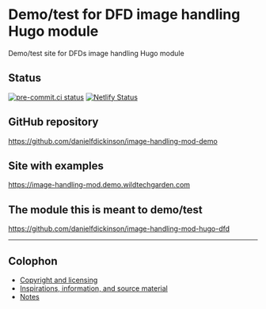 # Demo/test for DFD image handling Hugo module

Demo/test site for DFDs image handling Hugo module

## Status

[![pre-commit.ci status](https://results.pre-commit.ci/badge/github/danielfdickinson/image-handling-mod-demo/main.svg)](https://results.pre-commit.ci/latest/github/danielfdickinson/image-handling-mod-demo/main)
[![Netlify Status](https://api.netlify.com/api/v1/badges/33073b8d-f181-4697-be67-2893ad70d45f/deploy-status)](https://app.netlify.com/sites/image-handling-mod/deploys)

## GitHub repository

<https://github.com/danielfdickinson/image-handling-mod-demo>

## Site with examples

<https://image-handling-mod.demo.wildtechgarden.com>

## The module this is meant to demo/test

<https://github.com/danielfdickinson/image-handling-mod-hugo-dfd>

-------

## Colophon

* [Copyright and licensing](LICENSE)
* [Inspirations, information, and source material](ACKNOWLEDGEMENTS.md)
* [Notes](README-NOTES.md)
